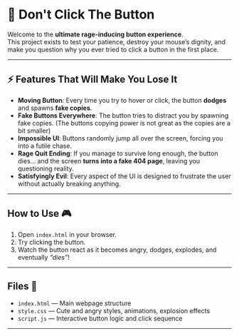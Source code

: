 # 🚫 Don't Click The Button

Welcome to the **ultimate rage-inducing button experience**.  
This project exists to test your patience, destroy your mouse’s dignity, and make you question why you ever tried to click a button in the first place.  

---

## ⚡ Features That Will Make You Lose It
- **Moving Button**: Every time you try to hover or click, the button **dodges** and spawns **fake copies**.  
- **Fake Buttons Everywhere**: The button tries to distract you by spawning fake copies. (The buttons copying power is not great as the copies are a bit smaller)
- **Impossible UI**: Buttons randomly jump all over the screen, forcing you into a futile chase.  
- **Rage Quit Ending**: If you manage to survive long enough, the button dies… and the screen **turns into a fake 404 page**, leaving you questioning reality.  
- **Satisfyingly Evil**: Every aspect of the UI is designed to frustrate the user without actually breaking anything.  
---

## How to Use 🎮
1. Open `index.html` in your browser. 
2. Try clicking the button.  
3. Watch the button react as it becomes angry, dodges, explodes, and eventually *“dies”*!  

---

## Files 📂
- `index.html` — Main webpage structure  
- `style.css` — Cute and angry styles, animations, explosion effects  
- `script.js` — Interactive button logic and click sequence  

---
